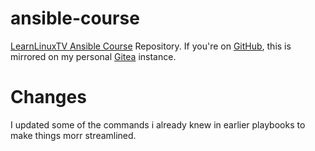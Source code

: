 # ansible-course

[LearnLinuxTV Ansible Course](https://www.udemy.com/course/getting-started-with-ansible/) Repository. If you're on [GitHub](https://github.com/cfultz/ansible-course), this is mirrored on my personal [Gitea](https://git.cfultz.wtf/cfultz/ansible-course) instance.

# Changes 

I updated some of the commands i already knew in earlier playbooks to make things morr streamlined.
